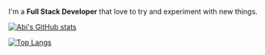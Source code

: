 I'm a **Full Stack Developer** that love to try and experiment with new things.


[![Abi's GitHub stats](https://github-readme-stats.vercel.app/api?username=elabi3&count_private=true&show_icons=true)](https://github.com/elabi3)
</p>

[![Top Langs](https://github-readme-stats.vercel.app/api/top-langs/?username=elabi3&langs_count=8)](https://github.com/elabi3)
